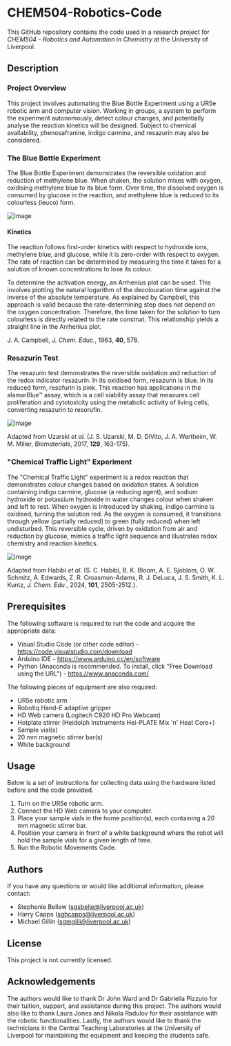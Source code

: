 # CHEM504-Robotics-Code
This GitHub repository contains the code used in a research project for _CHEM504 - Robotics and Automation in Chemistry_ at the University of Liverpool.

## Description

### Project Overview

This project involves automating the Blue Bottle Experiment using a UR5e robotic arm and computer vision. Working in groups, a system to perform the experiment autonomously, detect colour changes, and potentially analyse the reaction kinetics will be designed. Subject to chemical availability, phenosafranine, indigo carmine, and resazurin may also be considered.

### The Blue Bottle Experiment

The Blue Bottle Experiment demonstrates the reversible oxidation and reduction of methylene blue. When shaken, the solution mixes with oxygen, oxidising methylene blue to its blue form. Over time, the dissolved oxygen is consumed by glucose in the reaction, and methylene blue is reduced to its colourless (leuco) form.

![image](https://github.com/user-attachments/assets/f0d46fd7-f9c2-44cb-8bfc-536ab88977f2)

#### Kinetics

The reaction follows first-order kinetics with respect to hydroxide ions, methylene blue, and glucose, while it is zero-order with respect to oxygen. The rate of reaction can be determined by measuring the time it takes for a solution of known concentrations to lose its colour.

To determine the activation energy, an Arrhenius plot can be used. This involves plotting the natural logarithm of the decolouration time against the inverse of the absolute temperature. As explained by Campbell, this approach is valid because the rate-determining step does not depend on the oxygen concentration. Therefore, the time taken for the solution to turn colourless is directly related to the rate constnat. This relationship yields a straight line in the Arrhenius plot.

J. A. Campbell, _J. Chem. Educ._, 1963, **40**, 578.

### Resazurin Test

The resazurin test demonstrates the reversible oxidation and reduction of the redox indicator resazurin. In its oxidised form, resazurin is blue. In its reduced form, resofurin is pink. This reaction has applications in the alamarBlue™ assay, which is a cell viability assay that measures cell proliferation and cytotoxicity using the metabolic activity of living cells, converting resazurin to resorufin.

![image](https://github.com/user-attachments/assets/29d70cac-7c86-445c-af21-293f21e1efc4)

Adapted from Uzarski _et al._ (J. S. Uzarski, M. D. DiVito, J. A. Wertheim, W. M. Miller, _Biomaterials_, 2017, **129**, 163-175).

### "Chemical Traffic Light" Experiment

The "Chemical Traffic Light" experiment is a redox reaction that demonstrates colour changes based on oxidation states. A solution containing indigo carmine, glucose (a reducing agent), and sodium hydroxide or potassium hydroxide in water changes colour when shaken and left to rest. When oxygen is introduced by shaking, indigo carmine is oxidised, turning the solution red. As the oxygen is consumed, it transitions through yellow (partially reduced) to green (fully reduced) when left undisturbed. This reversible cycle, driven by oxidation from air and reduction by glucose, mimics a traffic light sequence and illustrates redox chemistry and reaction kinetics.

![image](https://github.com/user-attachments/assets/f2aa221a-4378-4d13-a24b-a467d02ccecd)

Adapted from Habibi _et al._ (S. C. Habibi, B. K. Bloom, A. E. Sjoblom, O. W. Schmitz, A. Edwards, Z. R. Croasmun-Adams, R. J. DeLuca, J. S. Smith, K. L. Kuntz, _J. Chem. Edu._, 2024, **101**, 2505-2512.).

## Prerequisites

The following software is required to run the code and acquire the appropriate data:

- Visual Studio Code (or other code editor) - https://code.visualstudio.com/download
- Arduino IDE - https://www.arduino.cc/en/software
- Python (Anaconda is recommended. To install, click "Free Download using the URL") - https://www.anaconda.com/

The following pieces of equipment are also required:

- UR5e robotic arm
- Robotiq Hand-E adaptive gripper
- HD Web camera (Logitech C920 HD Pro Webcam)
- Hotplate stirrer (Heidolph Instruments Hei-PLATE Mix 'n' Heat Core+)
- Sample vial(s)
- 20 mm magnetic stirrer bar(s)
- White background

## Usage

Below is a set of instructions for collecting data using the hardware listed before and the code provided.
1. Turn on the UR5e robotic arm.
2. Connect the HD Web camera to your computer.
3. Place your sample vials in the home position(s), each containing a 20 mm magnetic stirrer bar.
4. Position your camera in front of a white background where the robot will hold the sample vials for a given length of time.
5. Run the Robotic Movements Code.

## Authors
If you have any questions or would like additional information, please contact:
- Stephenie Bellew (sgsbelle@liverpool.ac.uk)
- Harry Capps (sghcapps@liverpool.ac.uk)
- Michael Gillin (sgmgilli@liverpool.ac.uk)

## License
This project is not currently licensed.

## Acknowledgements
The authors would like to thank Dr John Ward and Dr Gabriella Pizzuto for their tuition, support, and assistance during this project. The authors would also like to thank Laura Jones and Nikola Radulov for their assistance with the robotic functionalities. Lastly, the authors would like to thank the technicians in the Central Teaching Laboratories at the University of Liverpool for maintaining the equipment and keeping the students safe.
